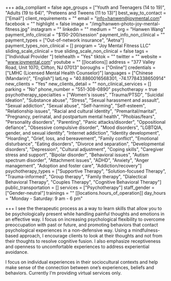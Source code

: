 +++
ada_compliant = false
age_groups = ["Youth and Teenagers (14 to 19)", "Adults (19 to 64)", "Preteens and Tweens (11 to 13)"]
best_way_to_contact = ["Email"]
client_requirements = ""
email = "info+hanwen@joymental.com"
facebook = ""
highlight = false
image = "/img/hanwen-photo-joy-mental-fitness.jpg"
instagram = ""
linkedin = ""
medium = ""
org = "Hanwen Wang"
payment_info_clinical = "$150-200/session"
payment_info_non_clinical = ""
payment_types = ["Out-of-network insurance", "Aetna"]
payment_types_non_clinical = []
program = "Joy Mental Fitness LLC"
sliding_scale_clinical = true
sliding_scale_non_clinical = false
tags = ["Individual Provider "]
telehealth = "Yes"
tiktok = ""
twitter = ""
website = "www.joymental.com"
youtube = ""
[[locations]]
address = "377 Valley Road, Unit 1070, Clifton, NJ 07013"
boroughs = ["Online"]
credentials = ["LMHC (Licensed Mental Health Counselor)"]
languages = ["Chinese (Mandarin)", "English"]
latLng = "40.8860016568301, -74.17784338650914"
new_clients = "Yes"
new_clients_detail = ""
non_clinical_services = []
parking = "No"
phone_number = "551-308-0890"
psychotherapy = true
psychotherapy_specialties = ["Women's issues", "Trauma/PTSD", "Suicidal ideation", "Substance abuse", "Stress", "Sexual harassment and assault", "Sexual addiction", "Sexual abuse", "Self-harming", "Self-esteem", "Relationship issues", "Racial and cultural identity", "Premarital/marital", "Pregnancy, perinatal, and postpartum mental health", "Phobias/fears", "Personality disorders", "Parenting", "Panic attacks/disorder", "Oppositional defiance", "Obsessive compulsive disorder", "Mood disorders", "LGBTQIA, gender, and sexual identity", "Internet addiction", "Identity development", "Hoarding", "Grief, loss, and bereavement", "Family conflict", "Emotional disturbance", "Eating disorders", "Divorce and separation", "Developmental disorders", "Depression", "Cultural adjustment", "Coping skills", "Caregiver stress and support", "Bipolar disorder", "Behavioral issues", "Autism spectrum disorder", "Attachment issues", "ADHD", "Anxiety", "Anger management", "Adoption and foster care", "Addiction/recovery"]
psychotherapy_types = ["Supportive Therapy", "Solution-focused Therapy", "Trauma-informed", "Group therapy", "Family therapy", "Dialectical Behavioral Therapy", "Couples Therapy", "Cognitive Behavioral Therapy"]
public_transportation = []
services = ["Psychotherapy"]
staff_gender = ["Gender-neutral"]
trainings = ""
[[locations.hours_of_operation]]
day_hours = "Monday - Saturday: 9 am - 6 pm"

+++
I see the therapeutic process as a way to learn skills that allow you to be psychologically present while handling painful thoughts and emotions in an effective way. I focus on increasing psychological flexibility to overcome preoccupation with past or future, and promoting behaviors that contact psychological experiences in a non-defensive way. Using a mindfulness-based approach, I encourage clients to look at their thoughts and not from their thoughts to resolve cognitive fusion. I also emphasize receptiveness and openness to uncomfortable experiences to address experiential avoidance.  
  
I focus on individual experiences in their sociocultural contexts and help make sense of the connection between one’s experiences, beliefs and behaviors. Currently I’m providing virtual services only.